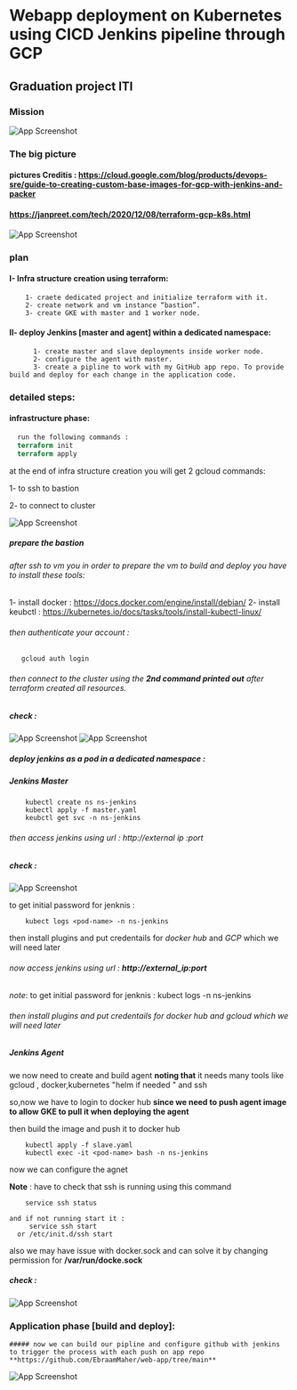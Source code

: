 
# Webapp deployment on Kubernetes using CICD Jenkins pipeline through GCP

## Graduation project ITI




### Mission
![App Screenshot](https://github.com/EbraamMaher/Infra/blob/master/Picture1.png)

	

### The big picture


#### pictures Creditis : https://cloud.google.com/blog/products/devops-sre/guide-to-creating-custom-base-images-for-gcp-with-jenkins-and-packer
#### https://janpreet.com/tech/2020/12/08/terraform-gcp-k8s.html

![App Screenshot](https://github.com/EbraamMaher/Infra/blob/master/Screenshot%20(1483).png)


### plan

#### I- Infra structure creation using terraform:
        1- craete dedicated project and initialize terraform with it.
        2- create network and vm instance “bastion”.
        3- create GKE with master and 1 worker node.

#### II- deploy Jenkins [master and agent] within a dedicated namespace:
	      1- create master and slave deployments inside worker node.
 	      2- configure the agent with master.
	      3- create a pipline to work with my GitHub app repo. To provide build and deploy for each change in the application code.



### detailed steps: 

#### infrastructure phase:

```terraform
  run the following commands :
  terraform init
  terraform apply
```
at the end of infra structure creation you will get 2 gcloud commands:

1- to ssh to bastion

2- to connect to cluster 

![App Screenshot](https://github.com/EbraamMaher/Infra/blob/master/pictures/3.png)


##### prepare the bastion

###### after ssh to vm you in order to prepare the vm to build and deploy you have to install these tools:

1- install docker  : https://docs.docker.com/engine/install/debian/
2- install keubctl : https://kubernetes.io/docs/tasks/tools/install-kubectl-linux/

###### then authenticate your account : 
```gcloud
   gcloud auth login
```

###### then connect to the cluster using the **2nd command printed out** after terraform created all resources.


##### check :
![App Screenshot](https://github.com/EbraamMaher/Infra/blob/master/pictures/4.png)
![App Screenshot](https://github.com/EbraamMaher/Infra/blob/master/pictures/5.png)


##### deploy jenkins as a pod in a dedicated namespace : 

##### Jenkins Master
```kubectl
	kubectl create ns ns-jenkins
	kubectl apply -f master.yaml  
	keubctl get svc -n ns-jenkins
```

###### then access jenkins using url : http://external ip :port

##### check :
![App Screenshot](https://github.com/EbraamMaher/Infra/blob/master/pictures/6.png)


to get initial password for jenknis : 

```kubectl
	kubect logs <pod-name> -n ns-jenkins
```

then install plugins and put credentails for *docker hub* and *GCP* which we will need later

###### now access jenkins using url : **http://external_ip:port**

*note*: to get initial password for jenknis : kubect logs <pod-name> -n ns-jenkins

###### then install plugins and put credentails for docker hub and gcloud which we will need later 

	
##### Jenkins Agent

we now need to create and build agent **noting that** it needs many tools like gcloud , docker,kubernetes "helm if needed " and ssh

so,now we have to login to docker hub **since we need to push agent image to allow GKE to pull it when deploying the agent**

then build the image and push it to docker hub 
```kubectl 
	kubectl apply -f slave.yaml  
	kubectl exec -it <pod-name> bash -n ns-jenkins
```
	
now we can configure the agnet

**Note** : have to check that ssh is running using this command 
```linux
	service ssh status

and if not running start it : 
     service ssh start
  or /etc/init.d/ssh start
```
also we may have issue with docker.sock and can solve it by changing permission for **/var/run/docke.sock**

##### check :
![App Screenshot](https://github.com/EbraamMaher/Infra/blob/master/pictures/7.png)
	

### Application phase [build and deploy]:

	##### now we can build our pipline and configure github with jenkins to trigger the process with each push on app repo **https://github.com/EbraamMaher/web-app/tree/main**




![App Screenshot](https://github.com/EbraamMaher/Infra/blob/master/pictures/app2.gif)
	
